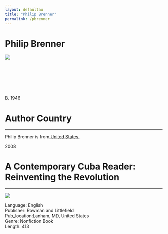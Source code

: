 ```yaml
---
layout: defaultau
title: "Philip Brenner"
permalink: /pbrenner
---
```

<div class="content">
    <h1>Philip Brenner</h1>
    <div class="quote">
        <div><img src="https://static.wixstatic.com/media/16aa54_d4c6423a128f41fdba8ed0093fb9fc2b~mv2.jpg/v1/fill/w_286,h_420,al_c,lg_1,q_80,enc_auto/Young%20Artist.jpg" class="logo"></div>
    </div>
    <div class="timeline">
        <div style="padding-bottom:100px;"></div>
        <div class="block">
            <div class="date right"><p class="right"> B. 1946 </p></div>
            <div class="dot"></div>
            <div class="left first">
            <div class="author_country">
                <h1>Author Country</h1><hr>
            <div class="aclocation"><p> Philip Brenner is from<a href="http://localhost:4000/1"> United States.</a></p></div>
            </div>
            </div>
        </div>
        <div class="block">
            <div class="date left"><p class="left">2008</p></div>
            <div class="dot"></div>
            <div class="right">
                <h1>A Contemporary Cuba Reader: Reinventing the Revolution</h1><hr>
                <p><img src="https://images-na.ssl-images-amazon.com/images/I/51mqDTRK+lL._SX348_BO1,204,203,200_.jpg"></p>
 			<p> Language: English <br/>
                Publisher: Rowman and Littlefield <br/>
                Pub_location:Lanham, MD, United States <br/>
                Genre: Nonfiction Book <br/>
                Length: 413 <br/>                </p>
            </div>
        </div>
